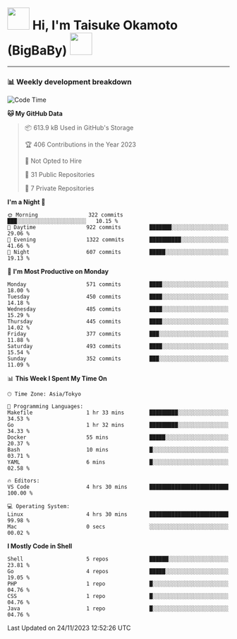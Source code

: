 <!-- Title -->
<h1>
    <img src="https://media.tenor.com/TlyRveJkgo4AAAAi/cloud-cloud-strife.gif" width="50"/> 
    Hi, I'm Taisuke Okamoto (BigBaBy) 
    <img src="https://media.tenor.com/TlyRveJkgo4AAAAi/cloud-cloud-strife.gif" width="50"/>
</h1>

---

<h3> 📊 Weekly development breakdown </h3>
<!-- waka-readme-stats -->

<!--START_SECTION:waka-->
![Code Time](http://img.shields.io/badge/Code%20Time-1%2C659%20hrs%2010%20mins-blue)

**🐱 My GitHub Data** 

> 📦 613.9 kB Used in GitHub's Storage 
 > 
> 🏆 406 Contributions in the Year 2023
 > 
> 🚫 Not Opted to Hire
 > 
> 📜 31 Public Repositories 
 > 
> 🔑 7 Private Repositories 
 > 
**I'm a Night 🦉** 

```text
🌞 Morning                322 commits         ███░░░░░░░░░░░░░░░░░░░░░░   10.15 % 
🌆 Daytime                922 commits         ███████░░░░░░░░░░░░░░░░░░   29.06 % 
🌃 Evening                1322 commits        ██████████░░░░░░░░░░░░░░░   41.66 % 
🌙 Night                  607 commits         █████░░░░░░░░░░░░░░░░░░░░   19.13 % 
```
📅 **I'm Most Productive on Monday** 

```text
Monday                   571 commits         ████░░░░░░░░░░░░░░░░░░░░░   18.00 % 
Tuesday                  450 commits         ████░░░░░░░░░░░░░░░░░░░░░   14.18 % 
Wednesday                485 commits         ████░░░░░░░░░░░░░░░░░░░░░   15.29 % 
Thursday                 445 commits         ████░░░░░░░░░░░░░░░░░░░░░   14.02 % 
Friday                   377 commits         ███░░░░░░░░░░░░░░░░░░░░░░   11.88 % 
Saturday                 493 commits         ████░░░░░░░░░░░░░░░░░░░░░   15.54 % 
Sunday                   352 commits         ███░░░░░░░░░░░░░░░░░░░░░░   11.09 % 
```


📊 **This Week I Spent My Time On** 

```text
🕑︎ Time Zone: Asia/Tokyo

💬 Programming Languages: 
Makefile                 1 hr 33 mins        █████████░░░░░░░░░░░░░░░░   34.53 % 
Go                       1 hr 32 mins        █████████░░░░░░░░░░░░░░░░   34.33 % 
Docker                   55 mins             █████░░░░░░░░░░░░░░░░░░░░   20.37 % 
Bash                     10 mins             █░░░░░░░░░░░░░░░░░░░░░░░░   03.71 % 
YAML                     6 mins              █░░░░░░░░░░░░░░░░░░░░░░░░   02.58 % 

🔥 Editors: 
VS Code                  4 hrs 30 mins       █████████████████████████   100.00 % 

💻 Operating System: 
Linux                    4 hrs 30 mins       █████████████████████████   99.98 % 
Mac                      0 secs              ░░░░░░░░░░░░░░░░░░░░░░░░░   00.02 % 
```

**I Mostly Code in Shell** 

```text
Shell                    5 repos             ██████░░░░░░░░░░░░░░░░░░░   23.81 % 
Go                       4 repos             █████░░░░░░░░░░░░░░░░░░░░   19.05 % 
PHP                      1 repo              █░░░░░░░░░░░░░░░░░░░░░░░░   04.76 % 
CSS                      1 repo              █░░░░░░░░░░░░░░░░░░░░░░░░   04.76 % 
Java                     1 repo              █░░░░░░░░░░░░░░░░░░░░░░░░   04.76 % 
```




 Last Updated on 24/11/2023 12:52:26 UTC
<!--END_SECTION:waka-->
